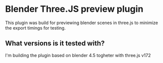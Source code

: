 # Blender Three.JS preview plugin
This plugin was build for previewing blender scenes in three.js to minimize the export timings for testing.

## What versions is it tested with?
I'm building the plugin based on blender 4.5 togheter with three.js v172